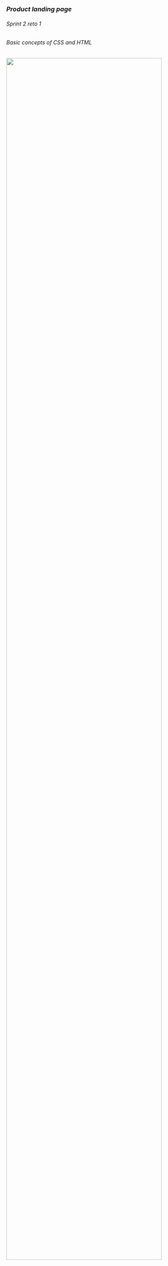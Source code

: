 ### *Product landing page*
###### Sprint 2 reto 1  
###### Basic concepts of CSS and HTML 
<img src="https://i.imgur.com/JUtfJa0.png)" width="90%"/>
